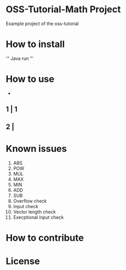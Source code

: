# OSS-Tutorial-Math Project
Example project of the oss-tutorial

# How to install
'" Java
run
"'
# How to use
-
1
|
1
-
2
|
-



# Known issues
1. ABS
2. POW
3. MUL
4. MAX
5. MIN
6. ADD
7. SUB
8. Overflow check
9. Input check
10. Vector length check
11. Execptional input check



# How to contribute



# License
